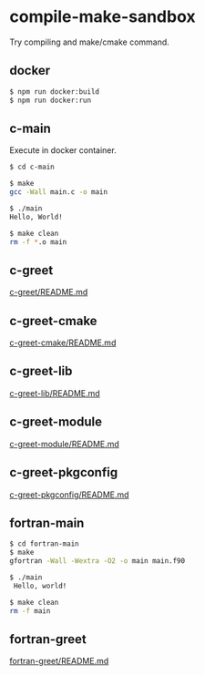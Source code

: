 # compile-make-sandbox
Try compiling and make/cmake command.


## docker
```bash
$ npm run docker:build
$ npm run docker:run
```


## c-main
Execute in docker container.

```bash
$ cd c-main

$ make
gcc -Wall main.c -o main

$ ./main
Hello, World!

$ make clean
rm -f *.o main
```


## c-greet
[c-greet/README.md](./c-greet/README.md)


## c-greet-cmake
[c-greet-cmake/README.md](./c-greet-cmake/README.md)


## c-greet-lib
[c-greet-lib/README.md](./c-greet-lib/README.md)


## c-greet-module
[c-greet-module/README.md](./c-greet-module/README.md)


## c-greet-pkgconfig
[c-greet-pkgconfig/README.md](./c-greet-pkgconfig/README.md)


## fortran-main

```bash
$ cd fortran-main
$ make
gfortran -Wall -Wextra -O2 -o main main.f90

$ ./main
 Hello, world!

$ make clean
rm -f main
```


## fortran-greet
[fortran-greet/README.md](./fortran-greet/README.md)

